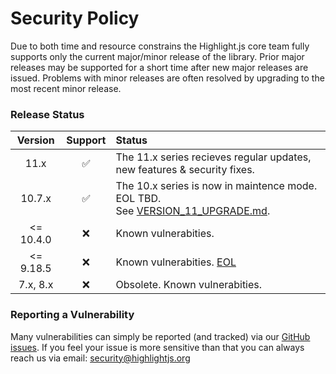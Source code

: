 # Security Policy

Due to both time and resource constrains the Highlight.js core team fully supports only the current major/minor release of the library.  Prior major releases may be supported for a short time after new major releases are issued.  Problems with minor releases are often resolved by upgrading to the most recent minor release.

### Release Status

| Version    | Support | Status  |
| :-----:    | :-: | :------ |
| 11.x       | :white_check_mark: |  The 11.x series recieves regular updates, new features & security fixes. |
| 10.7.x     | :white_check_mark: |  The 10.x series is now in maintence mode.  EOL TBD.<br>See [VERSION_11_UPGRADE.md](https://github.com/highlightjs/highlight.js/blob/master/VERSION_11_UPGRADE.md).|
| <= 10.4.0  | :x: | Known vulnerabities. |
| <= 9.18.5  | :x: | Known vulnerabities. [EOL](https://github.com/highlightjs/highlight.js/issues/2877) |
| 7.x, 8.x   | :x: | Obsolete. Known vulnerabities. |


### Reporting a Vulnerability

Many vulnerabilities can simply be reported (and tracked) via our [GitHub issues](https://github.com/highlightjs/highlight.js/issues).   If you feel your issue is more sensitive than that you can always reach us via email: [security@highlightjs.org](mailto:security@highlightjs.org)

